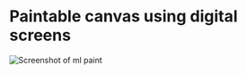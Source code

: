 # Paintable canvas using digital screens

![Screenshot of ml paint](https://i.imgur.com/8u54Wd2.png)